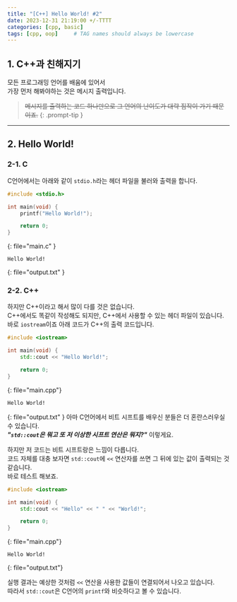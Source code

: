 ```yaml
---
title: "[C++] Hello World! #2"
date: 2023-12-31 21:19:00 +/-TTTT
categories: [cpp, basic]
tags: [cpp, oop]     # TAG names should always be lowercase
---
```


## 1. C++과 친해지기
모든 프로그래밍 언어를 배움에 있어서<br>
가장 먼저 해봐야하는 것은 메시지 출력입니다.

> ~~메시지를 출력하는 코드 하나만으로 그 언어의 난이도가 대략 짐작이 가기 때문이죠.~~
{: .prompt-tip }

----

## 2. Hello World!

### 2-1. C
C언어에서는 아래와 같이 `stdio.h`라는 헤더 파일을 불러와 출력을 합니다.
```c
#include <stdio.h>

int main(void) {
    printf("Hello World!");

    return 0;
}
```
{: file="main.c" }
```
Hello World!
```
{: file="output.txt" }

### 2-2. C++

하지만 C++이라고 해서 많이 다를 것은 없습니다.<br>
C++에서도 똑같이 작성해도 되지만, C++에서 사용할 수 있는 헤더 파일이 있습니다.<br>
바로 `iostream`이죠 아래 코드가 C++의 출력 코드입니다.
```cpp
#include <iostream>

int main(void) {
    std::cout << "Hello World!";

    return 0;
}
```
{: file="main.cpp"}
```
Hello World!
```
{: file="output.txt" }
아마 C언어에서 비트 시프트를 배우신 분들은 더 혼란스러우실 수 있습니다.<br>
***"`std::cout`은 뭐고 또 저 이상한 시프트 연산은 뭐지?"*** 이렇게요. 

하지만 저 코드는 비트 시프트랑은 느낌이 다릅니다.<br>
코드 자체를 대충 보자면 `std::cout`에 `<<` 연산자를 쓰면 그 뒤에 있는 값이 출력되는 것 같습니다.<br>
바로 테스트 해보죠.

```cpp
#include <iostream>

int main(void) {
    std::cout << "Hello" << " " << "World!";

    return 0;
}
```
{: file="main.cpp"}
```
Hello World!
```
{: file="output.txt"}

실행 결과는 예상한 것처럼 `<<` 연산을 사용한 값들이 연결되어서 나오고 있습니다.<br>
따라서 `std::cout`은 C언어의 `printf`와 비슷하다고 볼 수 있습니다.<br>